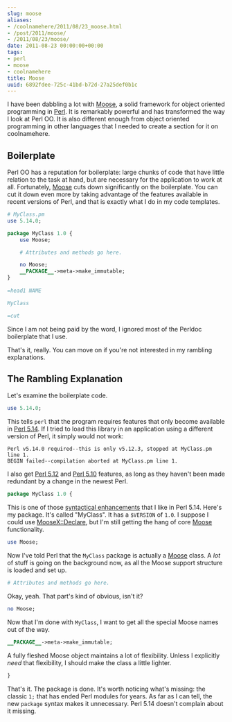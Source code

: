 ```yaml
---
slug: moose
aliases:
- /coolnamehere/2011/08/23_moose.html
- /post/2011/moose/
- /2011/08/23/moose/
date: 2011-08-23 00:00:00+00:00
tags:
- perl
- moose
- coolnamehere
title: Moose
uuid: 6892fdee-725c-41bd-b72d-27a25def0b1c
---
```

[Perl]: /tags/perl/
[Moose]: https://metacpan.org/module/Moose

I have been dabbling a lot with [Moose][], a solid framework
for object oriented programming in [Perl][]. It is remarkably powerful
and has transformed the way I look at Perl OO. It is also different
enough from object oriented programming in other languages that I needed
to create a section for it on coolnamehere.
<!-- TEASER_END -->

## Boilerplate

Perl OO has a reputation for boilerplate: large chunks of code that
have little relation to the task at hand, but are necessary for the
application to work at all. Fortunately, [Moose][] cuts down 
significantly on the boilerplate. You can cut it down even more by taking
advantage of the features available in recent versions of Perl, and
that is exactly what I do in my code templates.

``` perl
# MyClass.pm
use 5.14.0;

package MyClass 1.0 {
    use Moose;

    # Attributes and methods go here.

    no Moose;
    __PACKAGE__->meta->make_immutable;
}
    
=head1 NAME

MyClass

=cut
```

Since I am not being paid by the word, I ignored most of the Perldoc
boilerplate that I use. 

That's it, really. You can move on if you're not interested in my rambling
explanations.

## The Rambling Explanation

Let's examine the boilerplate code.

[Perl 5.10]: http://perldoc.perl.org/perl5100delta.html
[Perl 5.12]: http://perldoc.perl.org/perl5120delta.html
[Perl 5.14]: http://perldoc.perl.org/perl5140delta.html
[syntactical enhancements]: http://perldoc.perl.org/perl5140delta.html#Syntactical-Enhancements

``` perl
use 5.14.0;
```

This tells `perl` that the program requires features that only become
available in [Perl 5.14][]. If I tried to load this library in an 
application using a different version of Perl, it simply would not work:

    Perl v5.14.0 required--this is only v5.12.3, stopped at MyClass.pm line 1.
    BEGIN failed--compilation aborted at MyClass.pm line 1.

I also get [Perl 5.12][] and [Perl 5.10][] features, as long as they
haven't been made redundant by a change in the newest Perl.

``` perl
package MyClass 1.0 {
```

[MooseX::Declare]: https://metacpan.org/module/MooseX::Declare

This is one of those [syntactical enhancements][] that I like in Perl 5.14.
Here's my package. It's called "MyClass". It has a `$VERSION` of `1.0`.
I suppose I could use [MooseX::Declare][], but I'm still getting the
hang of core [Moose][] functionality. 

``` perl
use Moose;
```

Now I've told Perl that the `MyClass` package is actually a [Moose][] class.
A _lot_ of stuff is going on the background now, as all the Moose support
structure is loaded and set up.

``` perl
# Attributes and methods go here.
```

Okay, yeah. That part's kind of obvious, isn't it?

``` perl
no Moose;
```

Now that I'm done with `MyClass`, I want to get all the special Moose names
out of the way.

``` perl
__PACKAGE__->meta->make_immutable;
```

A fully fleshed Moose object maintains a lot of flexibility. Unless I explicitly
*need* that flexibility, I should make the class a little lighter.

``` perl
}
```

That's it. The package is done. It's worth noticing what's missing: the classic `1;` 
that has ended Perl modules for years. As far as I can tell, the new `package` syntax
makes it unnecessary. Perl 5.14 doesn't complain about it missing.